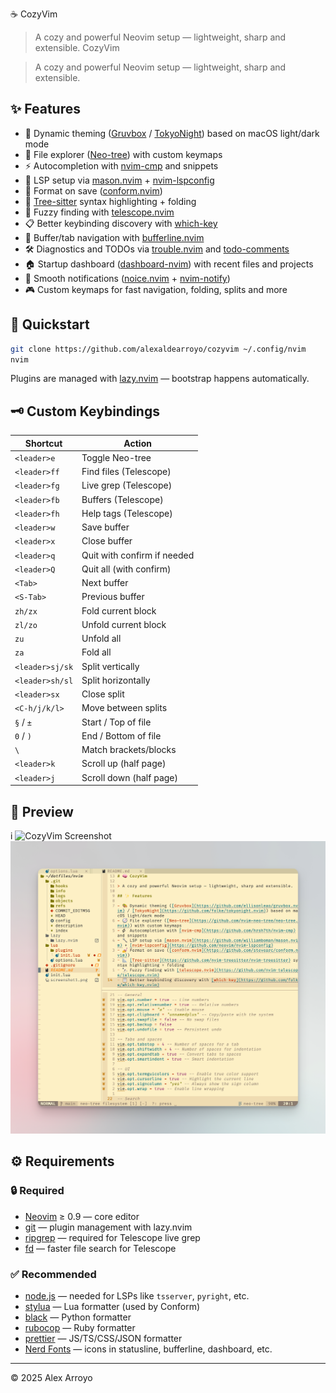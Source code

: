 ☕ CozyVim

> A cozy and powerful Neovim setup — lightweight, sharp and extensible. CozyVim

> A cozy and powerful Neovim setup — lightweight, sharp and extensible.

## ✨ Features

- 🎨 Dynamic theming ([Gruvbox](https://github.com/ellisonleao/gruvbox.nvim) / [TokyoNight](https://github.com/folke/tokyonight.nvim)) based on macOS light/dark mode
- 🧭 File explorer ([Neo-tree](https://github.com/nvim-neo-tree/neo-tree.nvim)) with custom keymaps
- ⚡ Autocompletion with [nvim-cmp](https://github.com/hrsh7th/nvim-cmp) and snippets
- 🔧 LSP setup via [mason.nvim](https://github.com/williamboman/mason.nvim) + [nvim-lspconfig](https://github.com/neovim/nvim-lspconfig)
- 💅 Format on save ([conform.nvim](https://github.com/stevearc/conform.nvim))
- 📐 [Tree-sitter](https://github.com/nvim-treesitter/nvim-treesitter) syntax highlighting + folding
- 🔭 Fuzzy finding with [telescope.nvim](https://github.com/nvim-telescope/telescope.nvim)
- 📋 Better keybinding discovery with [which-key](https://github.com/folke/which-key.nvim)
- 🚥 Buffer/tab navigation with [bufferline.nvim](https://github.com/akinsho/bufferline.nvim)
- 🛠️ Diagnostics and TODOs via [trouble.nvim](https://github.com/folke/trouble.nvim) and [todo-comments](https://github.com/folke/todo-comments.nvim)
- 🏠 Startup dashboard ([dashboard-nvim](https://github.com/nvimdev/dashboard-nvim)) with recent files and projects
- 💬 Smooth notifications ([noice.nvim](https://github.com/folke/noice.nvim) + [nvim-notify](https://github.com/rcarriga/nvim-notify))
- 🎮 Custom keymaps for fast navigation, folding, splits and more

## 🚀 Quickstart

```bash
git clone https://github.com/alexaldearroyo/cozyvim ~/.config/nvim
nvim
```

Plugins are managed with [lazy.nvim](https://github.com/folke/lazy.nvim) — bootstrap happens automatically.

## 🗝 Custom Keybindings

| Shortcut        | Action                      |
| --------------- | --------------------------- |
| `<leader>e`     | Toggle Neo-tree             |
| `<leader>ff`    | Find files (Telescope)      |
| `<leader>fg`    | Live grep (Telescope)       |
| `<leader>fb`    | Buffers (Telescope)         |
| `<leader>fh`    | Help tags (Telescope)       |
| `<leader>w`     | Save buffer                 |
| `<leader>x`     | Close buffer                |
| `<leader>q`     | Quit with confirm if needed |
| `<leader>Q`     | Quit all (with confirm)     |
| `<Tab>`         | Next buffer                 |
| `<S-Tab>`       | Previous buffer             |
| `zh/zx`         | Fold current block          |
| `zl/zo`         | Unfold current block        |
| `zu`            | Unfold all                  |
| `za`            | Fold all                    |
| `<leader>sj/sk` | Split vertically            |
| `<leader>sh/sl` | Split horizontally          |
| `<leader>sx`    | Close split                 |
| `<C-h/j/k/l>`   | Move between splits         |
| `§` / `±`       | Start / Top of file         |
| `0` / `)`       | End / Bottom of file        |
| `\`             | Match brackets/blocks       |
| `<leader>k`     | Scroll up (half page)       |
| `<leader>j`     | Scroll down (half page)     |

## 📸 Preview

i
![CozyVim Screenshot](./screenshot1.png)
![CozyVim Screenshot 2](./screenshot2.png)

## ⚙ Requirements

### 🔒 Required

- [Neovim](https://neovim.io/) ≥ 0.9 — core editor
- [git](https://git-scm.com/) — plugin management with lazy.nvim
- [ripgrep](https://github.com/BurntSushi/ripgrep) — required for Telescope live grep
- [fd](https://github.com/sharkdp/fd) — faster file search for Telescope

### ✅ Recommended

- [node.js](https://nodejs.org/) — needed for LSPs like `tsserver`, `pyright`, etc.
- [stylua](https://github.com/JohnnyMorganz/StyLua) — Lua formatter (used by Conform)
- [black](https://github.com/psf/black) — Python formatter
- [rubocop](https://github.com/rubocop/rubocop) — Ruby formatter
- [prettier](https://prettier.io/) — JS/TS/CSS/JSON formatter
- [Nerd Fonts](https://www.nerdfonts.com/) — icons in statusline, bufferline, dashboard, etc.

---

© 2025 Alex Arroyo
